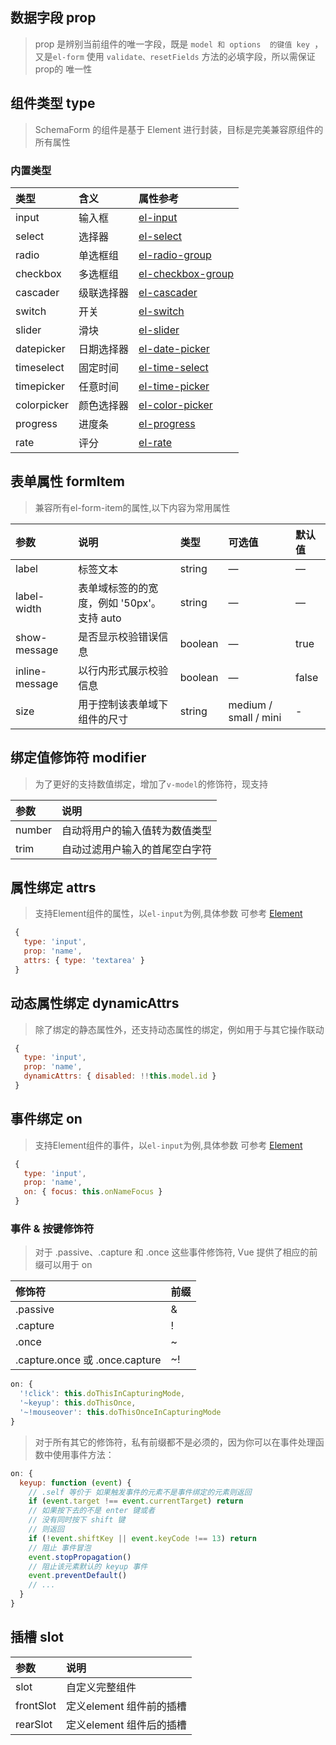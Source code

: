 ## 数据字段 prop

> prop 是辨别当前组件的唯一字段，既是 ```model 和 options  的键值 key ```，又是```el-form``` 使用 ```validate、resetFields``` 方法的必填字段，所以需保证 prop的 唯一性

## 组件类型 type

> SchemaForm 的组件是基于 Element 进行封装，目标是完美兼容原组件的所有属性

### 内置类型

类型|含义|属性参考
:--|:--|:--
input| 输入框 | [el-input](https://element.eleme.cn/#/zh-CN/component/input)
select| 选择器 | [el-select](https://element.eleme.cn/#/zh-CN/component/select)
radio| 单选框组 | [el-radio-group](https://element.eleme.cn/#/zh-CN/component/radio)
checkbox| 多选框组 | [el-checkbox-group](https://element.eleme.cn/#/zh-CN/component/checkbox)
cascader| 级联选择器 | [el-cascader](https://element.eleme.cn/#/zh-CN/component/cascader)
switch| 开关 | [el-switch](https://element.eleme.cn/#/zh-CN/component/switch)
slider| 滑块 | [el-slider](https://element.eleme.cn/#/zh-CN/component/slider)
datepicker| 日期选择器 | [el-date-picker](https://element.eleme.cn/#/zh-CN/component/date-picker)
timeselect| 固定时间 | [el-time-select](https://element.eleme.cn/#/zh-CN/component/time-picker)
timepicker| 任意时间 | [el-time-picker](https://element.eleme.cn/#/zh-CN/component/time-picker)
colorpicker| 颜色选择器 | [el-color-picker](https://element.eleme.cn/#/zh-CN/component/color-picker)
progress| 进度条 | [el-progress](https://element.eleme.cn/#/zh-CN/component/progress)
rate| 评分 | [el-rate](https://element.eleme.cn/#/zh-CN/component/rate)

## 表单属性 formItem

> 兼容所有el-form-item的属性,以下内容为常用属性

参数|说明|类型|可选值|默认值
:--|:--|:--|:--|:--
label|标签文本|string|—|—
label-width|表单域标签的的宽度，例如 '50px'。支持 auto|string|—|—
show-message|是否显示校验错误信息|boolean|—|true
inline-message|以行内形式展示校验信息|boolean|—|false
size|用于控制该表单域下组件的尺寸|string|medium / small / mini|-

## 绑定值修饰符 modifier

> 为了更好的支持数值绑定，增加了```v-model```的修饰符，现支持

参数|说明
:--|:--
number|自动将用户的输入值转为数值类型
trim|自动过滤用户输入的首尾空白字符

## 属性绑定 attrs 

> 支持Element组件的属性，以```el-input```为例,具体参数 可参考 [Element](https://element.eleme.cn/#/zh-CN)

``` js
 {
   type: 'input',
   prop: 'name',
   attrs: { type: 'textarea' }
 }
```

## 动态属性绑定 dynamicAttrs

> 除了绑定的静态属性外，还支持动态属性的绑定，例如用于与其它操作联动

``` js
 {
   type: 'input',
   prop: 'name',
   dynamicAttrs: { disabled: !!this.model.id }
 }
```

## 事件绑定 on

> 支持Element组件的事件，以```el-input```为例,具体参数 可参考 [Element](https://element.eleme.cn/#/zh-CN)

``` js
 {
   type: 'input',
   prop: 'name',
   on: { focus: this.onNameFocus }
 }
```

### 事件 & 按键修饰符

> 对于 .passive、.capture 和 .once 这些事件修饰符, Vue 提供了相应的前缀可以用于 on

修饰符|前缀
:--|:--
.passive|&
.capture|!
.once|~
.capture.once 或 .once.capture|~!

``` js
on: {
  '!click': this.doThisInCapturingMode,
  '~keyup': this.doThisOnce,
  '~!mouseover': this.doThisOnceInCapturingMode
}
```

> 对于所有其它的修饰符，私有前缀都不是必须的，因为你可以在事件处理函数中使用事件方法：

``` js
on: {
  keyup: function (event) {
    // .self 等价于 如果触发事件的元素不是事件绑定的元素则返回
    if (event.target !== event.currentTarget) return
    // 如果按下去的不是 enter 键或者
    // 没有同时按下 shift 键
    // 则返回
    if (!event.shiftKey || event.keyCode !== 13) return
    // 阻止 事件冒泡
    event.stopPropagation()
    // 阻止该元素默认的 keyup 事件
    event.preventDefault()
    // ...
  }
}
```

## 插槽 slot

参数|说明|
:--|:--
slot| 自定义完整组件
frontSlot| 定义element 组件前的插槽
rearSlot| 定义element 组件后的插槽
